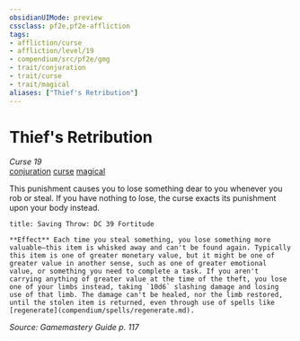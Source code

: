 ```yaml
---
obsidianUIMode: preview
cssclass: pf2e,pf2e-affliction
tags:
- affliction/curse
- affliction/level/19
- compendium/src/pf2e/gmg
- trait/conjuration
- trait/curse
- trait/magical
aliases: ["Thief's Retribution"]
---
```

# Thief's Retribution
*Curse 19*  
[conjuration](conjuration.md "Conjuration School Trait")  [curse](curse.md "Curse Effect Trait")  [magical](magical.md "Magical Item Trait")  

This punishment causes you to lose something dear to you whenever you rob or steal. If you have nothing to lose, the curse exacts its punishment upon your body instead.

```ad-inline-affliction
title: Saving Throw: DC 39 Fortitude

**Effect** Each time you steal something, you lose something more valuable—this item is whisked away and can't be found again. Typically this item is one of greater monetary value, but it might be one of greater value in another sense, such as one of greater emotional value, or something you need to complete a task. If you aren't carrying anything of greater value at the time of the theft, you lose one of your limbs instead, taking `10d6` slashing damage and losing use of that limb. The damage can't be healed, nor the limb restored, until the stolen item is returned, even through use of spells like [regenerate](compendium/spells/regenerate.md).
```

*Source: Gamemastery Guide p. 117*